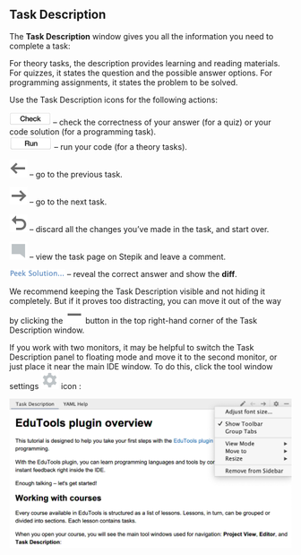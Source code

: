 ## Task Description

The **Task Description** window gives you all the information you need to complete a task:

For theory tasks, the description provides learning and reading materials.
For quizzes, it states the question and the possible answer options.
For programming assignments, it states the problem to be solved.

Use the Task Description icons for the following actions:

<img src="../../images/edu_check_button.png" width="74" height="23"/> – check the correctness of your answer (for a quiz) or your code solution (for a programming task).<br>
<img src="../../images/edu_run_button.png" width="76" height="24"/> – run your code (for a theory tasks).<br>

![](../../images/back.svg) – go to the previous task.    

![](../../images/forward.svg) – go to the next task.  

![](../../images/reset.svg) – discard all the changes you’ve made in the task, and start over.  
 
![](../../images/commentTask.svg) – view the task page on Stepik and leave a comment.  

<img src="../../images/edu_peek_solution.png" width="99" height="14"/> 
– reveal the correct answer and show the <b>diff</b>.

We recommend keeping the Task Description visible and not hiding it completely. But if it proves too distracting, you can move it out of the way by clicking the ![](../../images/hideToolWindow.svg) button in the top right-hand corner of the Task Description window.

If you work with two monitors, it may be helpful to switch the Task Description panel to floating mode and move it to the second monitor, or just place it near the main IDE window. To do this, click the tool window settings ![](../../images/gear.svg) icon : 

![](../../images/edu_task_description_window_settings.png)

<style>
    img {
        display: inline !important;
    }
</style>